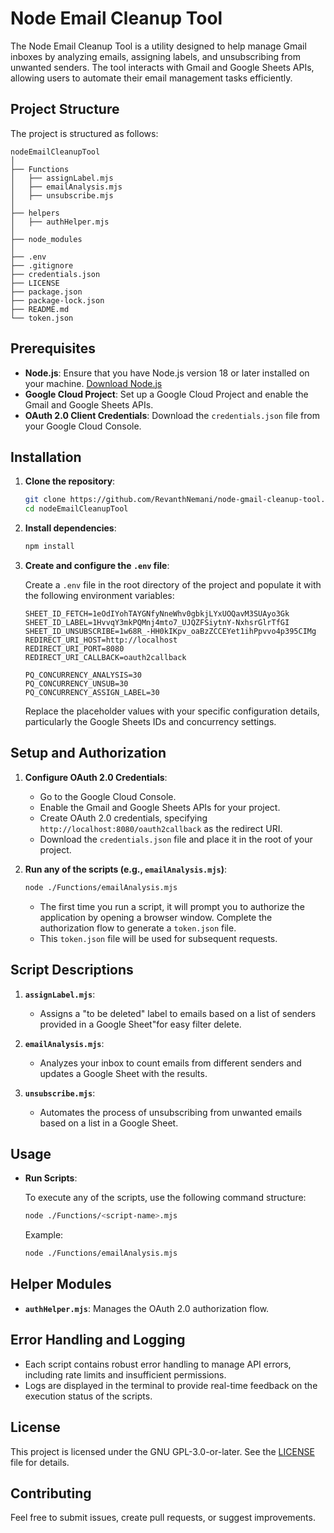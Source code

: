 # Node Email Cleanup Tool

The Node Email Cleanup Tool is a utility designed to help manage Gmail inboxes by analyzing emails, assigning labels, and unsubscribing from unwanted senders. The tool interacts with Gmail and Google Sheets APIs, allowing users to automate their email management tasks efficiently.

## Project Structure

The project is structured as follows:

```
nodeEmailCleanupTool
│
├── Functions
│   ├── assignLabel.mjs
│   ├── emailAnalysis.mjs
│   ├── unsubscribe.mjs
│
├── helpers
│   ├── authHelper.mjs
│
├── node_modules
│
├── .env
├── .gitignore
├── credentials.json
├── LICENSE
├── package.json
├── package-lock.json
├── README.md
└── token.json
```

## Prerequisites

- **Node.js**: Ensure that you have Node.js version 18 or later installed on your machine. [Download Node.js](https://nodejs.org/)
- **Google Cloud Project**: Set up a Google Cloud Project and enable the Gmail and Google Sheets APIs.
- **OAuth 2.0 Client Credentials**: Download the `credentials.json` file from your Google Cloud Console.

## Installation

1. **Clone the repository**:

   ```bash
   git clone https://github.com/RevanthNemani/node-gmail-cleanup-tool.git
   cd nodeEmailCleanupTool
   ```

2. **Install dependencies**:

   ```bash
   npm install
   ```

3. **Create and configure the `.env` file**:

   Create a `.env` file in the root directory of the project and populate it with the following environment variables:

   ```env
   SHEET_ID_FETCH=1eOdIYohTAYGNfyNneWhv0gbkjLYxUOQavM3SUAyo3Gk
   SHEET_ID_LABEL=1HvvqY3mkPQMnj4mto7_UJQZFSiytnY-NxhsrGlrTfGI
   SHEET_ID_UNSUBSCRIBE=1w68R_-HH0kIKpv_oaBzZCCEYet1ihPpvvo4p395CIMg
   REDIRECT_URI_HOST=http://localhost
   REDIRECT_URI_PORT=8080
   REDIRECT_URI_CALLBACK=oauth2callback

   PQ_CONCURRENCY_ANALYSIS=30
   PQ_CONCURRENCY_UNSUB=30
   PQ_CONCURRENCY_ASSIGN_LABEL=30
   ```

   Replace the placeholder values with your specific configuration details, particularly the Google Sheets IDs and concurrency settings.

## Setup and Authorization

1. **Configure OAuth 2.0 Credentials**:

   - Go to the Google Cloud Console.
   - Enable the Gmail and Google Sheets APIs for your project.
   - Create OAuth 2.0 credentials, specifying `http://localhost:8080/oauth2callback` as the redirect URI.
   - Download the `credentials.json` file and place it in the root of your project.

2. **Run any of the scripts (e.g., `emailAnalysis.mjs`)**:

   ```bash
   node ./Functions/emailAnalysis.mjs
   ```

   - The first time you run a script, it will prompt you to authorize the application by opening a browser window. Complete the authorization flow to generate a `token.json` file.
   - This `token.json` file will be used for subsequent requests.

## Script Descriptions

1. **`assignLabel.mjs`**:
   - Assigns a "to be deleted" label to emails based on a list of senders provided in a Google Sheet"for easy filter delete.

2. **`emailAnalysis.mjs`**:
   - Analyzes your inbox to count emails from different senders and updates a Google Sheet with the results.

3. **`unsubscribe.mjs`**:
   - Automates the process of unsubscribing from unwanted emails based on a list in a Google Sheet.

## Usage

- **Run Scripts**:

  To execute any of the scripts, use the following command structure:

  ```bash
  node ./Functions/<script-name>.mjs
  ```

  Example:

  ```bash
  node ./Functions/emailAnalysis.mjs
  ```

## Helper Modules

- **`authHelper.mjs`**: Manages the OAuth 2.0 authorization flow.

## Error Handling and Logging

- Each script contains robust error handling to manage API errors, including rate limits and insufficient permissions.
- Logs are displayed in the terminal to provide real-time feedback on the execution status of the scripts.

## License

This project is licensed under the GNU GPL-3.0-or-later. See the [LICENSE](LICENSE) file for details.

## Contributing

Feel free to submit issues, create pull requests, or suggest improvements.
